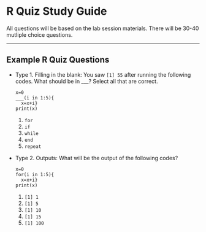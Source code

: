 # R Quiz Study Guide

All questions will be based on the lab session materials. There will be 30-40 mutliple choice questions.

---

## Example R Quiz Questions

* Type 1. Filling in the blank: You saw `[1] 55` after running the following codes. What should be in ___? Select all that are correct.

  ```
  x=0
  ___(i in 1:5){
    x=x+i}
  print(x)
  ```

  1) `for`
  2) `if`
  3) `while`
  4) `end`
  5) `repeat`


* Type 2. Outputs: What will be the output of the following codes?

  ```
  x=0
  for(i in 1:5){
    x=x+i}
  print(x)
  ```

  1) `[1] 1`
  2) `[1] 5`
  3) `[1] 10`
  4) `[1] 15`
  5) `[1] 100`

